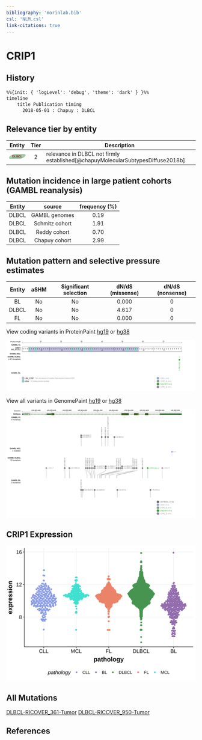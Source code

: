 ```yaml
---
bibliography: 'morinlab.bib'
csl: 'NLM.csl'
link-citations: true
---
```

# CRIP1

## History

```mermaid
%%{init: { 'logLevel': 'debug', 'theme': 'dark' } }%%
timeline
    title Publication timing
      2018-05-01 : Chapuy : DLBCL
```

## Relevance tier by entity

|Entity|Tier|Description                              |
|:------:|:----:|-----------------------------------------|
|![DLBCL](images/icons/DLBCL_tier2.png) |2   |relevance in DLBCL not firmly established[@chapuyMolecularSubtypesDiffuse2018b]|

## Mutation incidence in large patient cohorts (GAMBL reanalysis)

|Entity|source        |frequency (%)|
|:------:|:--------------:|:-------------:|
|DLBCL |GAMBL genomes |0.19         |
|DLBCL |Schmitz cohort|1.91         |
|DLBCL |Reddy cohort  |0.70         |
|DLBCL |Chapuy cohort |2.99         |

## Mutation pattern and selective pressure estimates

|Entity|aSHM|Significant selection|dN/dS (missense)|dN/dS (nonsense)|
|:------:|:----:|:---------------------:|:----------------:|:----------------:|
|BL    |No  |No                   |0.000           |0               |
|DLBCL |No  |No                   |4.617           |0               |
|FL    |No  |No                   |0.000           |0               |




View coding variants in ProteinPaint [hg19](https://morinlab.github.io/LLMPP/GAMBL/CRIP1_protein.html)  or [hg38](https://morinlab.github.io/LLMPP/GAMBL/CRIP1_protein_hg38.html)

![](images/proteinpaint/CRIP1_NM_001311.svg)

View all variants in GenomePaint [hg19](https://morinlab.github.io/LLMPP/GAMBL/CRIP1.html)  or [hg38](https://morinlab.github.io/LLMPP/GAMBL/CRIP1_hg38.html)

![](images/proteinpaint/CRIP1.svg)

## CRIP1 Expression
![](images/gene_expression/CRIP1_by_pathology.svg)
<!-- ORIGIN: chapuyMolecularSubtypesDiffuse2018b -->
<!-- DLBCL: chapuyMolecularSubtypesDiffuse2018b -->

## All Mutations

[DLBCL-RICOVER_361-Tumor](https://bcgsc.ca/downloads/morinlab/GAMBL/Chapuy_2018/DLBCL-RICOVER_361-Tumor.html)
[DLBCL-RICOVER_950-Tumor](https://bcgsc.ca/downloads/morinlab/GAMBL/Chapuy_2018/DLBCL-RICOVER_950-Tumor.html)

## References
